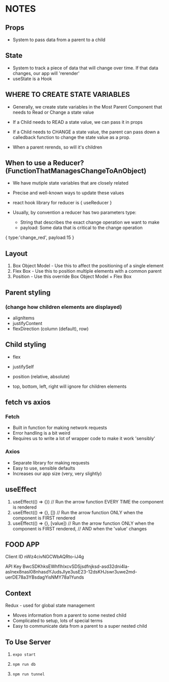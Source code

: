 
# NOTES

## Props

- System to pass data from a parent to a child

## State

- System to track a piece of data that will change over time. If that data changes, our app will 'rerender'
- useState is a Hook

## WHERE TO CREATE STATE VARIABLES

- Generally, we create state variables in the Most Parent Component
that needs to Read or Change a state value

- If a Child needs to READ a state value, we can pass it in props
- If a Child needs to CHANGE a state value,  the parent can pass down a calledback function to change the state value as a prop.
- When a parent rerends, so will it's children

## When to use a Reducer? (FunctionThatManagesChangeToAnObject)

- We have mutiple state variables that are closely related
- Precise and well-known ways to update these values
- react hook library for reducer is { useReducer }

- Usually, by convention a reducer has two parameters
type:
  - String that describes the exact change operation we want to make
  - payload: Some data that is critical to the change operation

{ type:'change_red', payload:15 }

## Layout

1. Box Object Model - Use this to affect the positioning of a single element
2. Flex Box - Use this to position multiple elements with a common parent
3. Position - Use this override Box Object Model + Flex Box

## Parent styling

### (change how children elements are displayed)

- alignItems
- justifyContent
- flexDirection (column (default), row)

## Child styling

- flex
- justifySelf

- position (relative, absolute)

- top, bottom, left, right will ignore for children elements

## fetch vs axios

### Fetch

- Built in function for making network requests
- Error handling is a bit weird
- Requires us to write a lot of wrapper code to make it work 'sensibly'

### Axios

- Separate library for making requests
- Easy to use, sensible defaults
- Increases our app size (very, very slightly)

## useEffect

1. useEffect(() => {}) // Run the arrow function EVERY TIME the component is rendered
2. useEffect(() => {}, []) // Run the arrow function ONLY when the component is FIRST rendered
3. useEffect(() => {}, [value]) // Run the arrow function ONLY when the component is FIRST rendered,
                             // AND when the 'value' changes

## FOOD APP

Client ID
nWz4civNGCWbAQRto-iJ4g

API Key
BwcSDKhksEWhflhlxcvSDSjsdfnjksd-asd32dni4la-asInex8nasl08nhasdYJudsJlye3usE23-12dsKHJswr3uwe2md-uerDE78a3YBsdagYisNMY78a1Yunds

## Context

Redux - used for global state management

- Moves information from a parent to some nested child
- Complicated to setup, lots of special terms
- Easy to communicate data from a parent to a super nested child

## To Use Server

  1. `expo start`
  
  2. `npm run db`

  3. `npm run tunnel`

